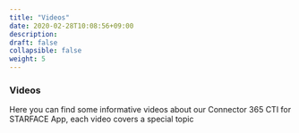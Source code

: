 ```yaml
---
title: "Videos"
date: 2020-02-28T10:08:56+09:00
description: 
draft: false
collapsible: false
weight: 5
---
```

### Videos

Here you can find some informative videos about our Connector 365 CTI for STARFACE App, each video covers a special topic